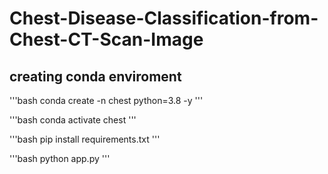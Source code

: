 # Chest-Disease-Classification-from-Chest-CT-Scan-Image

## creating conda enviroment
'''bash
conda create -n chest python=3.8 -y
'''

'''bash
conda activate chest
'''

'''bash
pip install requirements.txt
'''

'''bash
python app.py
'''
